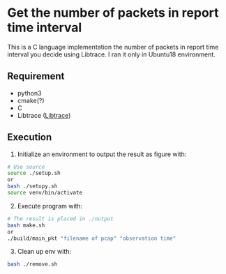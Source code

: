 # Get the number of packets in report time interval

This is a C language implementation the number of packets in report time interval you decide using Libtrace.
I ran it only in Ubuntu18 environment.

## Requirement
- python3
- cmake(?)
- C
- Libtrace ([Libtrace](https://github.com/LibtraceTeam/libtrace))

## Execution
1. Initialize an environment to output the result as figure with:
```bash
# Use source
source ./setup.sh
or
bash ./setupy.sh
source venv/bin/activate
```

2. Execute program with:
```bash
# The result is placed in ./output
bash make.sh
or
./build/main_pkt "filename of pcap" "observation time"
```

3. Clean up env with:
```bash
bash ./remove.sh
```